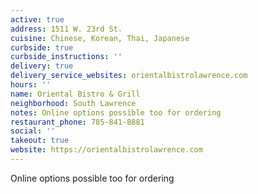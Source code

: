 ```yaml
---
active: true
address: 1511 W. 23rd St.
cuisine: Chinese, Korean, Thai, Japanese
curbside: true
curbside_instructions: ''
delivery: true
delivery_service_websites: orientalbistrolawrence.com
hours: ''
name: Oriental Bistro & Grill
neighborhood: South Lawrence
notes: Online options possible too for ordering
restaurant_phone: 785-841-8881
social: ''
takeout: true
website: https://orientalbistrolawrence.com
---
```


Online options possible too for ordering